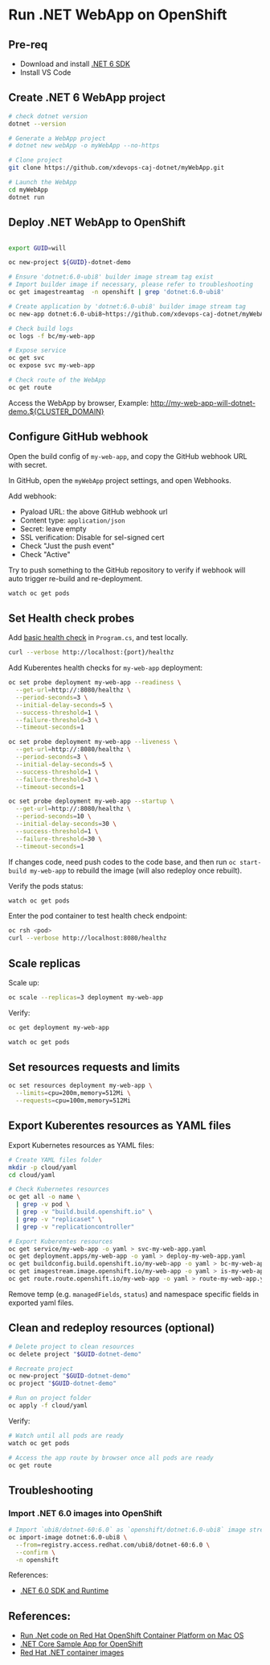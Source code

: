 # Run .NET WebApp on OpenShift

## Pre-req

- Download and install [.NET 6 SDK](https://dotnet.microsoft.com/en-us/download/dotnet)
- Install VS Code

## Create .NET 6 WebApp project

```bash
# check dotnet version
dotnet --version

# Generate a WebApp project
# dotnet new webApp -o myWebApp --no-https

# Clone project
git clone https://github.com/xdevops-caj-dotnet/myWebApp.git

# Launch the WebApp
cd myWebApp
dotnet run

```

## Deploy .NET WebApp to OpenShift

```bash

export GUID=will

oc new-project ${GUID}-dotnet-demo

# Ensure 'dotnet:6.0-ubi8' builder image stream tag exist
# Import builder image if necessary, please refer to troubleshooting
oc get imagestreamtag  -n openshift | grep 'dotnet:6.0-ubi8'

# Create application by 'dotnet:6.0-ubi8' builder image stream tag
oc new-app dotnet:6.0-ubi8~https://github.com/xdevops-caj-dotnet/myWebApp.git --name my-web-app

# Check build logs
oc logs -f bc/my-web-app

# Expose service
oc get svc
oc expose svc my-web-app

# Check route of the WebApp
oc get route

```

Access the WebApp by browser, Example: <http://my-web-app-will-dotnet-demo.${CLUSTER_DOMAIN}>

## Configure GitHub webhook


Open the build config of `my-web-app`, and copy the GitHub webhook URL with secret.

In GitHub, open the `myWebApp` project settings, and open Webhooks.

Add webhook:
- Pyaload URL: the above GitHub webhook url
- Content type: `application/json`
- Secret: leave empty
- SSL verification: Disable for sel-signed cert
- Check "Just the push event"
- Check "Active"

Try to push something to the GitHub repository to verify if webhook will auto trigger re-build and re-deployment.

```bash
watch oc get pods
```

## Set Health check probes

Add [basic health check](https://docs.microsoft.com/en-us/aspnet/core/host-and-deploy/health-checks?view=aspnetcore-6.0#basic-health-probe) in `Program.cs`, and test locally.

```bash
curl --verbose http://localhost:{port}/healthz
```

Add Kuberentes health checks for `my-web-app` deployment:

```bash
oc set probe deployment my-web-app --readiness \
  --get-url=http://:8080/healthz \
  --period-seconds=3 \
  --initial-delay-seconds=5 \
  --success-threshold=1 \
  --failure-threshold=3 \
  --timeout-seconds=1

oc set probe deployment my-web-app --liveness \
  --get-url=http://:8080/healthz \
  --period-seconds=3 \
  --initial-delay-seconds=5 \
  --success-threshold=1 \
  --failure-threshold=3 \
  --timeout-seconds=1

oc set probe deployment my-web-app --startup \
  --get-url=http://:8080/healthz \
  --period-seconds=10 \
  --initial-delay-seconds=30 \
  --success-threshold=1 \
  --failure-threshold=30 \
  --timeout-seconds=1

```

If changes code, need push codes to the code base, and then run `oc start-build my-web-app` to rebuild the image (will also redeploy once rebuilt).

Verify the pods status:
```bash
watch oc get pods
```

Enter the pod container to test health check endpoint:
```bash
oc rsh <pod>
curl --verbose http://localhost:8080/healthz
```

## Scale replicas
Scale up:
```bash
oc scale --replicas=3 deployment my-web-app
```

Verify:
```bash
oc get deployment my-web-app

watch oc get pods
```

## Set resources requests and limits

```bash
oc set resources deployment my-web-app \
  --limits=cpu=200m,memory=512Mi \
  --requests=cpu=100m,memory=512Mi
```

## Export Kuberentes resources as YAML files

Export Kubernetes resources as YAML files:
```bash
# Create YAML files folder
mkdir -p cloud/yaml
cd cloud/yaml

# Check Kubernetes resources
oc get all -o name \
  | grep -v pod \
  | grep -v "build.build.openshift.io" \
  | grep -v "replicaset" \
  | grep -v "replicationcontroller"

# Export Kuberentes resources
oc get service/my-web-app -o yaml > svc-my-web-app.yaml
oc get deployment.apps/my-web-app -o yaml > deploy-my-web-app.yaml
oc get buildconfig.build.openshift.io/my-web-app -o yaml > bc-my-web-app.yaml
oc get imagestream.image.openshift.io/my-web-app -o yaml > is-my-web-app.yaml
oc get route.route.openshift.io/my-web-app -o yaml > route-my-web-app.yaml

```
Remove temp (e.g. `managedFields`, `status`) and namespace specific fields in exported yaml files.

## Clean and redeploy resources (optional)

```bash
# Delete project to clean resources
oc delete project "$GUID-dotnet-demo"

# Recreate project
oc new-project "$GUID-dotnet-demo"
oc project "$GUID-dotnet-demo"

# Run on project folder
oc apply -f cloud/yaml

```

Verify:
```bash
# Watch until all pods are ready
watch oc get pods

# Access the app route by browser once all pods are ready
oc get route
```


## Troubleshooting

### Import .NET 6.0 images into OpenShift

```bash
# Import `ubi8/dotnet-60:6.0` as `openshift/dotnet:6.0-ubi8` image stream
oc import-image dotnet:6.0-ubi8 \
  --from=registry.access.redhat.com/ubi8/dotnet-60:6.0 \
  --confirm \
  -n openshift

```
References:

- [.NET 6.0 SDK and Runtime](https://catalog.redhat.com/software/containers/ubi8/dotnet-60/6182efb9be25a74c00923849?container-tabs=overview)


## References:

- [Run .Net code on Red Hat OpenShift Container Platform on Mac OS](https://cloud.redhat.com/blog/run-.net-code-on-red-hat-openshift-container-platform-on-mac-os)
- [.NET Core Sample App for OpenShift](https://github.com/redhat-developer/s2i-dotnetcore-ex)
- [Red Hat .NET container images](https://catalog.redhat.com/software/containers/search?q=dotnet&p=1)
